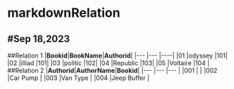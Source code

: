 # markdownRelation
#Sep 18,2023
---
##Relation 1
|**Bookid**|**BookName**|**Authorid**|
|---          |---            |----|
|01          |odyssey           |101|
|02          |illiad           |101|
|03          |politic            |102|
|04          |Republic          |103|
|05          |Voltaire         |104 |
##Relation 2
|**Authorid**|**AuthorName**|**Bookid**|
|---          |---            |--- |
|001          |        |
|002          |Car Pump            |
|003          |Van Type           |
|004          |Jeep Buffer          |

